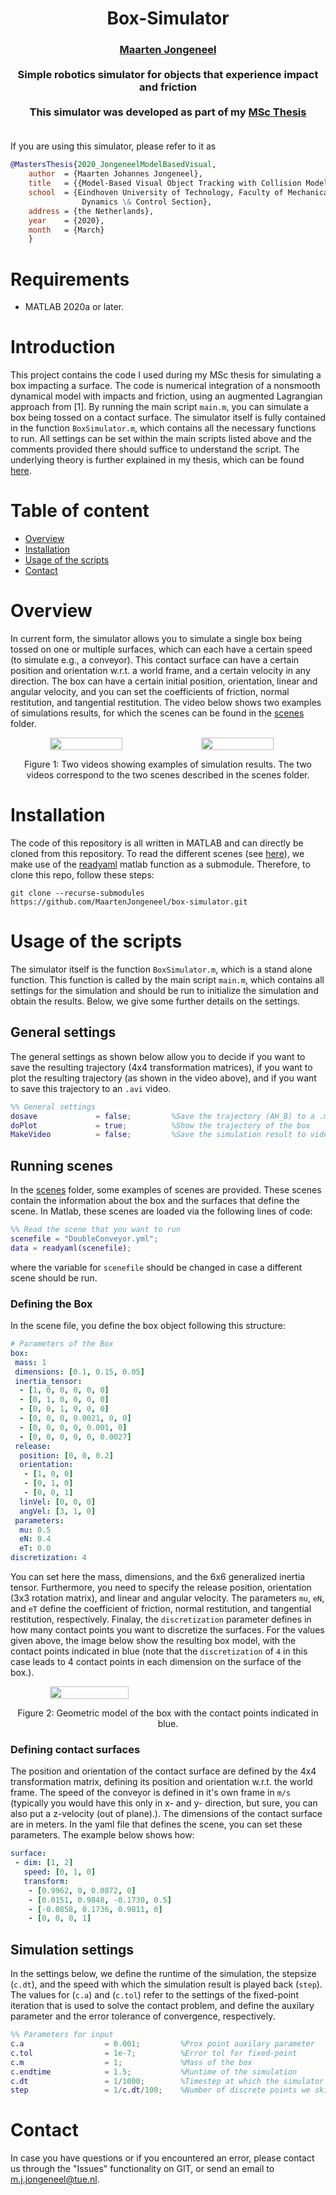 <div align="center">
<h1 align="center">
Box-Simulator
</h1>
</div>
<div align="center">
<h3>
<a href="https://research.tue.nl/en/persons/maarten-jongeneel">Maarten Jongeneel</a>
<br>
<br>
Simple robotics simulator for objects that experience impact and friction
<br>
<br>
This simulator was developed as part of my <a href="https://research.tue.nl/en/studentTheses/model-based-visual-object-tracking-with-collision-models">MSc Thesis</a>
<br>
<br>
</h3>
</div>

If you are using this simulator, please refer to it as
```bibtex
@MastersThesis{2020_JongeneelModelBasedVisual,
    author  = {Maarten Johannes Jongeneel},
    title   = {{Model-Based Visual Object Tracking with Collision Models}},
    school  = {Eindhoven University of Technology, Faculty of Mechanical Engineering,
                Dynamics \& Control Section},
    address = {the Netherlands},
    year    = {2020},
    month   = {March}
    }
```
# Requirements
 - MATLAB 2020a or later. 

# Introduction

This project contains the code I used during my MSc thesis for simulating a box impacting a surface. The code is numerical integration of a nonsmooth dynamical model with impacts and friction, using an augmented Lagrangian approach from [1]. By running the main script `main.m`, you can simulate a box being tossed on a contact surface.
The simulator itself is fully contained in the function `BoxSimulator.m`, which contains all the necessary functions to run. All settings can be set within the main scripts listed above and the comments provided there should suffice to understand the script. The underlying theory is further explained in my thesis, which can be found [here](https://research.tue.nl/en/studentTheses/model-based-visual-object-tracking-with-collision-models).


Table of content
================
- [Overview](#overview)
- [Installation](#installation)
- [Usage of the scripts](#usage-of-the-scripts)
- [Contact](#contact)

# Overview
In current form, the simulator allows you to simulate a single box being tossed on one or multiple surfaces, which can each have a certain speed (to simulate e.g., a conveyor). This contact surface can have a certain position and orientation w.r.t. a world frame, and a certain velocity in any direction. The box can have a certain initial position, orientation, linear and angular velocity, and you can set the coefficients of friction, normal restitution, and tangential restitution. The video below shows two examples of simulations results, for which the scenes can be found in the [scenes](/scenes) folder. 
<div align="center">
    <div style = "display: flex; align="center">
        <img src="static/SingleConveyor.gif" width="48%"/> 
        <img src="static/DoubleConveyor.gif" width="48%"/>
    </div>
    <p>Figure 1: Two videos showing examples of simulation results. The two videos correspond to the two scenes described in the scenes folder.</p>
</div>

# Installation
The code of this repository is all written in MATLAB and can directly be cloned from this repository. To read the different scenes (see [here](/scenes/)), we make use of the [readyaml](https://github.com/MaartenJongeneel/readyaml) matlab function as a submodule. Therefore, to clone this repo, follow these steps:
```
git clone --recurse-submodules https://github.com/MaartenJongeneel/box-simulator.git
```

# Usage of the scripts
The simulator itself is the function `BoxSimulator.m`, which is a stand alone function. This function is called by the main script `main.m`, which contains all settings for the simulation and should be run to initialize the simulation and obtain the results. Below, we give some further details on the settings.<br>

## General settings
The general settings as shown below allow you to decide if you want to save the resulting trajectory (4x4 transformation matrices), if you want to plot the resulting trajectory (as shown in the video above), and if you want to save this trajectory to an `.avi` video.
```matlab
%% General settings
dosave             = false;         %Save the trajectory (AH_B) to a .mat file
doPlot             = true;          %Show the trajectory of the box
MakeVideo          = false;         %Save the simulation result to video
```

## Running scenes
In the [scenes](/scenes) folder, some examples of scenes are provided. These scenes contain the information about the box and the surfaces that define the scene. In Matlab, these scenes are loaded via the following lines of code:
```matlab
%% Read the scene that you want to run
scenefile = "DoubleConveyor.yml";
data = readyaml(scenefile);
```
where the variable for `scenefile` should be changed in case a different scene should be run. 
### Defining the Box
In the scene file, you define the box object following this structure:
```yaml
# Parameters of the Box
box:
 mass: 1
 dimensions: [0.1, 0.15, 0.05]
 inertia_tensor:
  - [1, 0, 0, 0, 0, 0]
  - [0, 1, 0, 0, 0, 0]
  - [0, 0, 1, 0, 0, 0]
  - [0, 0, 0, 0.0021, 0, 0]
  - [0, 0, 0, 0, 0.001, 0]
  - [0, 0, 0, 0, 0, 0.0027]
 release:
  position: [0, 0, 0.2]
  orientation:
   - [1, 0, 0]
   - [0, 1, 0]
   - [0, 0, 1]
  linVel: [0, 0, 0]
  angVel: [3, 1, 0]
 parameters:
  mu: 0.5
  eN: 0.4
  eT: 0.0
discretization: 4
```
You can set here the mass, dimensions, and the 6x6 generalized inertia tensor. Furthermore, you need to specify the release position, orientation (3x3 rotation matrix), and linear and angular velocity. The parameters `mu`, `eN`, and `eT` define the coefficient of friction, normal restitution, and tangential restitution, respectively. Finalay, the `discretization` parameter defines in how many contact points you want to discretize the surfaces. For the values given above, the image below show the resulting box model, with the contact points indicated in blue (note that the `discretization` of `4` in this case leads to 4 contact points in each dimension on the surface of the box.).
<div align="center">
    <div style = "display: flex; align="center">
        <img src="static/boxmodel.png" width="50%"/> 
    </div>
    <p>Figure 2: Geometric model of the box with the contact points indicated in blue.</p>
</div>

### Defining contact surfaces
The position and orientation of the contact surface are defined by the 4x4 transformation matrix, defining its position and orientation w.r.t. the world frame. The speed of the conveyor is defined in it's own frame in `m/s` (typically you would have this only in x- and y- direction, but sure, you can also put a z-velocity (out of plane).). The dimensions of the contact surface are in meters. In the yaml file that defines the scene, you can set these parameters. The example below shows how:

```yaml
surface:
 - dim: [1, 2]
   speed: [0, 1, 0]
   transform:
    - [0.9962, 0, 0.0872, 0]
    - [0.0151, 0.9848, -0.1730, 0.5]
    - [-0.0858, 0.1736, 0.9811, 0]
    - [0, 0, 0, 1]
```

## Simulation settings
In the settings below, we define the runtime of the simulation, the stepsize (`c.dt`), and the speed with which the simulation result is played back (`step`). The values for (`c.a`) and (`c.tol`) refer to the settings of the fixed-point iteration that is used to solve the contact problem, and define the auxilary parameter and the error tolerance of convergence, respectively.
```matlab
%% Parameters for input
c.a                  = 0.001;         %Prox point auxilary parameter             [-]
c.tol                = 1e-7;          %Error tol for fixed-point                 [-]
c.m                  = 1;             %Mass of the box                           [kg]  
c.endtime            = 1.5;           %Runtime of the simulation                 [s]
c.dt                 = 1/1000;        %Timestep at which the simulator runs      [s]
step                 = 1/c.dt/100;    %Number of discrete points we skip per shown frame
```

# Contact
In case you have questions or if you encountered an error, please contact us through the "Issues" functionality on GIT, or send an email to [m.j.jongeneel@tue.nl](mailto:m.j.jongeneel@tue.nl). 
